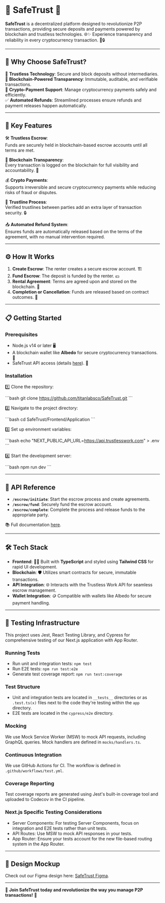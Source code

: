 # 🌟 SafeTrust 🌟

**SafeTrust** is a decentralized platform designed to revolutionize P2P transactions, providing secure deposits and payments powered by blockchain and trustless technologies. 🌐✨ Experience transparency and reliability in every cryptocurrency transaction. 💸🔒

---

## 🚀 **Why Choose SafeTrust?**

🔐 **Trustless Technology**: Secure and block deposits without intermediaries.  
💾 **Blockchain-Powered Transparency**: Immutable, auditable, and verifiable transactions.  
💱 **Crypto-Payment Support**: Manage cryptocurrency payments safely and efficiently.  
✅ **Automated Refunds**: Streamlined processes ensure refunds and payment releases happen automatically.

---

## 🌟 **Key Features**

🛠️ **Trustless Escrow**:  
Funds are securely held in blockchain-based escrow accounts until all terms are met.

🔎 **Blockchain Transparency**:  
Every transaction is logged on the blockchain for full visibility and accountability. 📜

💰 **Crypto Payments**:  
Supports irreversible and secure cryptocurrency payments while reducing risks of fraud or disputes.

🔗 **Trustline Process**:  
Verified trustlines between parties add an extra layer of transaction security. 🔒

📤 **Automated Refund System**:  
Ensures funds are automatically released based on the terms of the agreement, with no manual intervention required.

---

## ⚙️ **How It Works**

1. **Create Escrow**: The renter creates a secure escrow account. 🏗️
2. **Fund Escrow**: The deposit is funded by the renter. 💵
3. **Rental Agreement**: Terms are agreed upon and stored on the blockchain. 📃
4. **Completion or Cancellation**: Funds are released based on contract outcomes. 🎯

---

## 📋 **Getting Started**

### **Prerequisites**

- Node.js v14 or later 🖥️
- A blockchain wallet like **Albedo** for secure cryptocurrency transactions. 🔐
- SafeTrust API access (details [here](https://docs.trustlesswork.com/trustless-work)). 📖

### **Installation**

1️⃣ Clone the repository:

\`\`\`bash
git clone https://github.com/titanlabsco/SafeTrust.git
\`\`\`

2️⃣ Navigate to the project directory:

\`\`\`bash
cd SafeTrust/Frontend/Application
\`\`\`

3️⃣ Set up environment variables:

\`\`\`bash
echo "NEXT_PUBLIC_API_URL=https://api.trustlesswork.com" > .env
\`\`\`

4️⃣ Start the development server:

\`\`\`bash
npm run dev
\`\`\`

---

## 📡 **API Reference**

- **`/escrow/initiate`**: Start the escrow process and create agreements.
- **`/escrow/fund`**: Securely fund the escrow account.
- **`/escrow/complete`**: Complete the process and release funds to the appropriate party.

📚 Full documentation [here](https://docs.trustlesswork.com/trustless-work/api-reference).

---

## 🛠️ **Tech Stack**

- **Frontend**: 🧑‍💻 Built with **TypeScript** and styled using **Tailwind CSS** for rapid UI development.
- **Blockchain**: 🛡️ Utilizes smart contracts for secure, immutable transactions.
- **API Integration**: 🌐 Interacts with the Trustless Work API for seamless escrow management.
- **Wallet Integration**: 🪙 Compatible with wallets like Albedo for secure payment handling.

---

## 🧪 **Testing Infrastructure**

This project uses Jest, React Testing Library, and Cypress for comprehensive testing of our Next.js application with App Router.

### **Running Tests**

- Run unit and integration tests: `npm test`
- Run E2E tests: `npm run test:e2e`
- Generate test coverage report: `npm run test:coverage`

### **Test Structure**

- Unit and integration tests are located in `__tests__` directories or as `.test.ts(x)` files next to the code they're testing within the `app` directory.
- E2E tests are located in the `cypress/e2e` directory.

### **Mocking**

We use Mock Service Worker (MSW) to mock API requests, including GraphQL queries. Mock handlers are defined in `mocks/handlers.ts`.

### **Continuous Integration**

We use GitHub Actions for CI. The workflow is defined in `.github/workflows/test.yml`.

### **Coverage Reporting**

Test coverage reports are generated using Jest's built-in coverage tool and uploaded to Codecov in the CI pipeline.

### **Next.js Specific Testing Considerations**

- Server Components: For testing Server Components, focus on integration and E2E tests rather than unit tests.
- API Routes: Use MSW to mock API responses in your tests.
- App Router: Ensure your tests account for the new file-based routing system in the App Router.

---

## 🎨 **Design Mockup**

Check out our Figma design here: [SafeTrust Figma](https://www.figma.com/design/CVg9hoim0f1FIlozIar7ZZ/SafeTrust?node-id=0-1&node-type=canvas&t=LCzPmGeJfVxCMWTT-0).

---

🌟 **Join SafeTrust today and revolutionize the way you manage P2P transactions!** 🌟
